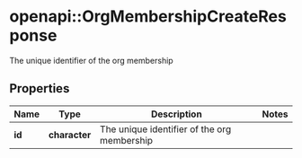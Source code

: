 # openapi::OrgMembershipCreateResponse

The unique identifier of the org membership

## Properties
Name | Type | Description | Notes
------------ | ------------- | ------------- | -------------
**id** | **character** | The unique identifier of the org membership | 


